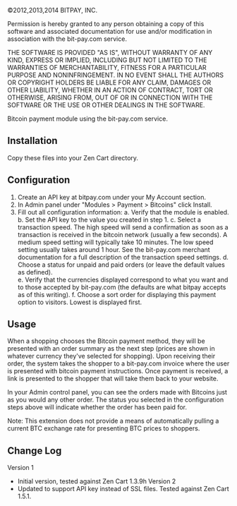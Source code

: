 ©2012,2013,2014 BITPAY, INC.

Permission is hereby granted to any person obtaining a copy of this software
and associated documentation for use and/or modification in association with
the bit-pay.com service.

THE SOFTWARE IS PROVIDED "AS IS", WITHOUT WARRANTY OF ANY KIND, EXPRESS OR
IMPLIED, INCLUDING BUT NOT LIMITED TO THE WARRANTIES OF MERCHANTABILITY,
FITNESS FOR A PARTICULAR PURPOSE AND NONINFRINGEMENT. IN NO EVENT SHALL THE
AUTHORS OR COPYRIGHT HOLDERS BE LIABLE FOR ANY CLAIM, DAMAGES OR OTHER
LIABILITY, WHETHER IN AN ACTION OF CONTRACT, TORT OR OTHERWISE, ARISING FROM,
OUT OF OR IN CONNECTION WITH THE SOFTWARE OR THE USE OR OTHER DEALINGS IN
THE SOFTWARE.

Bitcoin payment module using the bit-pay.com service.

Installation
------------
Copy these files into your Zen Cart directory.

Configuration
-------------
1. Create an API key at bitpay.com under your My Account section.
2. In Admin panel under "Modules > Payment > Bitcoins" click Install.
3. Fill out all configuration information:
	a. Verify that the module is enabled.
	b. Set the API key to the value you created in step 1.
	c. Select a transaction speed.  The high speed will send a confirmation as soon as a transaction is received in the bitcoin network (usually a few seconds).  A medium speed setting will typically take 10 minutes.  The low speed setting usually takes around 1 hour.  See the bit-pay.com merchant documentation for a full description of the transaction speed settings.
	d. Choose a status for unpaid and paid orders (or leave the default values as defined).  
	e. Verify that the currencies displayed correspond to what you want and to those accepted by bit-pay.com (the defaults are what bitpay accepts as of this writing).
	f. Choose a sort order for displaying this payment option to visitors.  Lowest is displayed first.

Usage
-----
When a shopping chooses the Bitcoin payment method, they will be presented with an order summary as the next step (prices are shown in whatever currency they've selected for shopping).  Upon receiving their order, the system takes the shopper to a bit-pay.com invoice where the user is presented with bitcoin payment instructions.  Once payment is received, a link is presented to the shopper that will take them back to your website.

In your Admin control panel, you can see the orders made with Bitcoins just as you would any other order.  The status you selected in the configuration steps above will indicate whether the order has been paid for.  

Note: This extension does not provide a means of automatically pulling a current BTC exchange rate for presenting BTC prices to shoppers.

Change Log
----------
Version 1
  - Initial version, tested against Zen Cart 1.3.9h
Version 2
  - Updated to support API key instead of SSL files.  Tested against Zen Cart 1.5.1.
